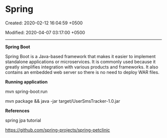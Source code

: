 # Spring

Created: 2020-02-12 16:04:59 +0500

Modified: 2020-04-07 03:17:00 +0500

---

**Spring Boot**

Spring Boot is a Java-based framework that makes it easier to implement standalone applications or microservices. It is commonly used because it greatly simplifies integration with various products and frameworks. It also contains an embedded web server so there is no need to deploy WAR files.



**Running application**

mvn spring-boot:run



mvn package && java -jar target/UserSmsTracker-1.0.jar





**References**

spring jpa tutorial

<https://github.com/spring-projects/spring-petclinic>
